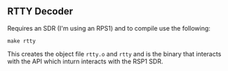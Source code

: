 ## RTTY Decoder

Requires an SDR (I'm using an RPS1) and to compile use the following:

```make rtty```

This creates the object file `rtty.o` and `rtty` and is the binary that interacts with the API which inturn interacts with the RSP1 SDR.